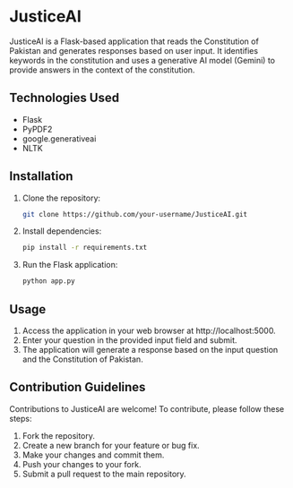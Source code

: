 # JusticeAI

JusticeAI is a Flask-based application that reads the Constitution of Pakistan and generates responses based on user input. It identifies keywords in the constitution and uses a generative AI model (Gemini) to provide answers in the context of the constitution.

## Technologies Used

- Flask
- PyPDF2
- google.generativeai
- NLTK

## Installation

1. Clone the repository:
   ```bash
   git clone https://github.com/your-username/JusticeAI.git
   ```

2. Install dependencies:
   ```bash
   pip install -r requirements.txt
   ```

3. Run the Flask application:
   ```bash
   python app.py
   ```

## Usage

1. Access the application in your web browser at http://localhost:5000.
2. Enter your question in the provided input field and submit.
3. The application will generate a response based on the input question and the Constitution of Pakistan.

## Contribution Guidelines

Contributions to JusticeAI are welcome! To contribute, please follow these steps:

1. Fork the repository.
2. Create a new branch for your feature or bug fix.
3. Make your changes and commit them.
4. Push your changes to your fork.
5. Submit a pull request to the main repository.


